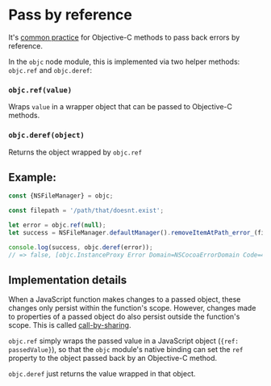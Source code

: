 # Pass by reference

It's [common practice](https://developer.apple.com/library/content/documentation/Cocoa/Conceptual/ProgrammingWithObjectiveC/ErrorHandling/ErrorHandling.html) for Objective-C methods to pass back errors by reference.

In the `objc` node module, this is implemented via two helper methods: `objc.ref` and `objc.deref`:

### `objc.ref(value)`
Wraps `value` in a wrapper object that can be passed to Objective-C methods.

### `objc.deref(object)`
Returns the object wrapped by `objc.ref`

## Example:

```js
const {NSFileManager} = objc;

const filepath = '/path/that/doesnt.exist';

let error = objc.ref(null);
let success = NSFileManager.defaultManager().removeItemAtPath_error_(filepath, error);

console.log(success, objc.deref(error));
// => false, [objc.InstanceProxy Error Domain=NSCocoaErrorDomain Code=4 "“doesnt.exist” couldn’t be removed." UserInfo={NSFilePath=/path/that/doesnt.exist, NSUserStringVariant=(Remove), NSUnderlyingError=0x104005130 {Error Domain=NSPOSIXErrorDomain Code=2 "No such file or directory"}}]

```

## Implementation details

When a JavaScript function makes changes to a passed object, these changes only persist within the function's scope. However, changes made to properties of a passed object do also persist outside the function's scope. This is called [call-by-sharing](https://en.wikipedia.org/wiki/Evaluation_strategy#Call_by_sharing).

`objc.ref` simply wraps the passed value in a JavaScript object (`{ref: passedValue}`), so that the `objc` module's native binding can set the `ref` property to the object passed back by an Objective-C method.

`objc.deref` just returns the value wrapped in that object.
